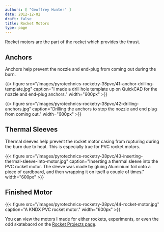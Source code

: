 ```yaml
---
authors: [ "Geoffrey Hunter" ]
date: 2012-12-02
draft: false
title: Rocket Motors
type: page
---
```


Rocket motors are the part of the rocket which provides the thrust.

## Anchors

Anchors help prevent the nozzle and end-plug from coming out during the burn.

{{< figure src="/images/pyrotechnics-rocketry-38pvc/41-anchor-drilling-template.jpg" caption="I made a drill hole template up on QuickCAD for the nozzle and end-plug anchors."  width="600px" >}}

{{< figure src="/images/pyrotechnics-rocketry-38pvc/42-drilling-anchors.jpg" caption="Drilling the anchors to stop the nozzle and end plug from coming out."  width="600px" >}}

## Thermal Sleeves

Thermal sleeves help prevent the rocket motor casing from rupturing during the burn due to heat. This is especially true for PVC rocket motors.

{{< figure src="/images/pyrotechnics-rocketry-38pvc/43-inserting-thermal-sleeve-into-motor.jpg" caption="Inserting a thermal sleeve into the PVC rocket motor. The sleeve was made by gluing Aluminium foil onto a piece of cardboard, and then wrapping it on itself a couple of times."  width="600px" >}}

## Finished Motor

{{< figure src="/images/pyrotechnics-rocketry-38pvc/44-rocket-motor.jpg" caption="A KNDX PVC rocket motor."  width="600px" >}}

You can view the motors I made for either rockets, experiments, or even the odd skatebaord on the [Rocket Projects page](/pyrotechnics/rocketry/projects).